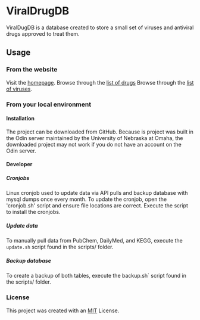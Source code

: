 # ViralDrugDB
ViralDugDB is a database created to store a small set of viruses and antiviral drugs approved to treat them.

## Usage
### From the website
Visit the [homepage](http://odin.unomaha.edu/~edoerr/viraldrugDB.html).
Browse through the [list of drugs](http://odin.unomaha.edu/~edoerr/drug.php)
Browse through the [list of viruses](http://odin.unomaha.edu/~edoerr/viruses.php).

### From your local environment
#### Installation
The project can be downloaded from GitHub.
Because is project was built in the Odin server maintained by the University of Nebraska at Omaha, the downloaded project may not work if you do not have an account on the Odin server.
#### Developer
##### Cronjobs
Linux cronjob used to update data via API pulls and backup database with mysql dumps once every month.
To update the cronjob, open the 'cronjob.sh' script and ensure file locations are correct.
Execute the script to install the cronjobs.

##### Update data
To manually pull data from PubChem, DailyMed, and KEGG, execute the `update.sh` script found in the scripts/ folder.

##### Backup database
To create a backup of both tables, execute the backup.sh` script found in the scripts/ folder. 

### License
This project was created with an [MIT](https://choosealicense.com/licenses/mit/) License.
